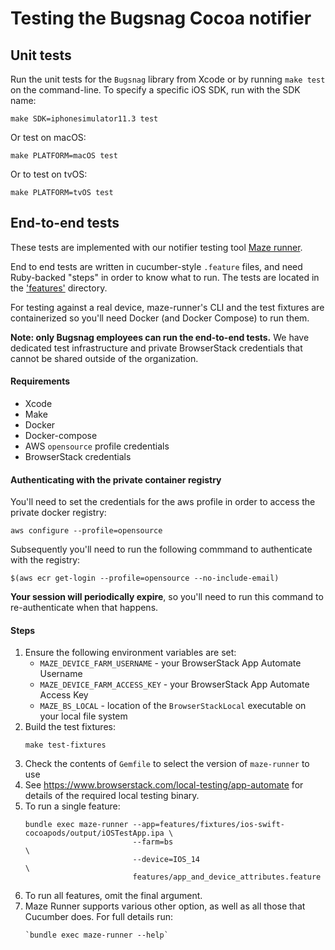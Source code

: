 # Testing the Bugsnag Cocoa notifier

## Unit tests

Run the unit tests for the `Bugsnag` library from Xcode or by running `make
test` on the command-line. To specify a specific iOS SDK, run with the SDK name:

    make SDK=iphonesimulator11.3 test

Or test on macOS:

    make PLATFORM=macOS test

Or to test on tvOS:

    make PLATFORM=tvOS test

## End-to-end tests

These tests are implemented with our notifier testing tool [Maze runner](https://github.com/bugsnag/maze-runner).

End to end tests are written in cucumber-style `.feature` files, and need Ruby-backed "steps" in order to know what to 
run. The tests are located in the ['features'](/features/) directory.

For testing against a real device, maze-runner's CLI and the test fixtures are containerized so you'll need Docker 
(and Docker Compose) to run them.

__Note: only Bugsnag employees can run the end-to-end tests.__ We have dedicated test infrastructure and private 
BrowserStack credentials that cannot be shared outside of the organization.

#### Requirements

- Xcode
- Make
- Docker
- Docker-compose
- AWS `opensource` profile credentials
- BrowserStack credentials

#### Authenticating with the private container registry

You'll need to set the credentials for the aws profile in order to access the private docker registry:

```
aws configure --profile=opensource
```

Subsequently you'll need to run the following commmand to authenticate with the registry:

```
$(aws ecr get-login --profile=opensource --no-include-email)
```

__Your session will periodically expire__, so you'll need to run this command to re-authenticate when that happens.

#### Steps

1. Ensure the following environment variables are set:
    - `MAZE_DEVICE_FARM_USERNAME` - your BrowserStack App Automate Username
    - `MAZE_DEVICE_FARM_ACCESS_KEY` - your BrowserStack App Automate Access Key
    - `MAZE_BS_LOCAL` - location of the `BrowserStackLocal` executable on your local file system
1. Build the test fixtures:
    ```shell script
    make test-fixtures
    ```
1. Check the contents of `Gemfile` to select the version of `maze-runner` to use
1. See https://www.browserstack.com/local-testing/app-automate for details of the required local testing binary.
1. To run a single feature:
    ```shell script
    bundle exec maze-runner --app=features/fixtures/ios-swift-cocoapods/output/iOSTestApp.ipa \
                            --farm=bs                                                         \
                            --device=IOS_14                                                   \
                            features/app_and_device_attributes.feature
    ```
1. To run all features, omit the final argument.
1. Maze Runner supports various other option, as well as all those that Cucumber does. For full details run:
    ```shell script
    `bundle exec maze-runner --help`
    ```
